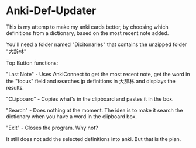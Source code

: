 # Anki-Def-Updater
This is my attemp to make my anki cards better, by choosing which definitions from a dictionary, based on the most recent note added.

You'll need a folder named "Dicitonaries" that contains the unzipped folder "大辞林"

Top Button functions:

"Last Note" - Uses AnkiConnect to get the most recent note, get the word in the "focus" field and searches jp definitions in 大辞林 and displays the results.

"CLipboard" - Copies what's in the clipboard and pastes it in the box.

"Search" - Does nothing at the moment. The idea is to make it search the dictionary when you have a word in the clipboard box.

"Exit" - Closes the program. Why not?


It still does not add the selected definitions into anki. But that is the plan.

